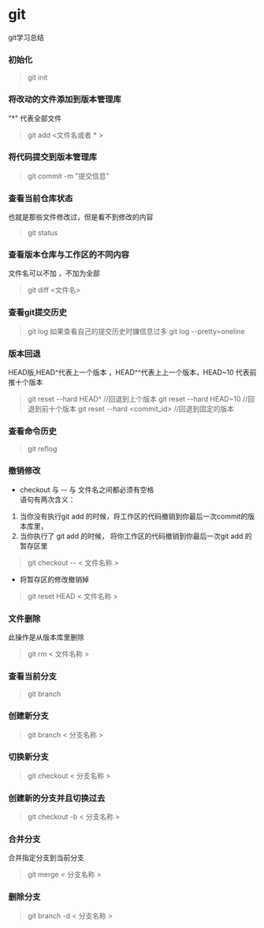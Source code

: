 # git

git学习总结

### 初始化
> git init

### 将改动的文件添加到版本管理库
  "*" 代表全部文件
>git add <文件名或者 * >

### 将代码提交到版本管理库
> git commit -m "提交信息"

### 查看当前仓库状态
  也就是那些文件修改过，但是看不到修改的内容
> git status

### 查看版本仓库与工作区的不同内容
  文件名可以不加 ，不加为全部
> git diff <文件名>

### 查看git提交历史
> git log
  如果查看自己的提交历史时嫌信息过多
>git log --pretty=oneline
### 版本回退
  HEAD版,HEAD^代表上一个版本 ，HEAD^^代表上上一个版本，HEAD~10 代表前推十个版本
> git reset --hard HEAD^  //回退到上个版本
> git reset --hard HEAD~10 //回退到前十个版本
> git reset --hard <commit_id> //回退到固定的版本

### 查看命令历史
>git reflog

### 撤销修改
*  checkout 与 -- 与 文件名之间都必须有空格<br />
  语句有两次含义：<br />
  1. 当你没有执行git add 的时候，将工作区的代码撤销到你最后一次commit的版本库里，
  2. 当你执行了 git add 的时候， 将你工作区的代码撤销到你最后一次git add 的暂存区里
> git checkout -- < 文件名称 >
* 将暂存区的修改撤销掉
>git reset HEAD < 文件名称 >

### 文件删除
  此操作是从版本库里删除
> git rm < 文件名称 >

### 查看当前分支
> git branch

### 创建新分支
> git branch < 分支名称 >

### 切换新分支 
> git checkout < 分支名称 >

### 创建新的分支并且切换过去
> git checkout -b < 分支名称 > 

### 合并分支
  合并指定分支到当前分支
> git merge < 分支名称 >

### 删除分支
> git branch -d < 分支名称 >